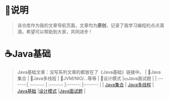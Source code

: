 # :sparkling_heart:说明 #
>该仓库作为我的文章导航页面，文章均为**原创**，记录了我学习编程的点点滴滴，希望可以帮助到大家，共同进步 !
# :coffee:Java基础 #
> Java基础文章：没写系列文章的都放在了《Java基础》链接中。
| :book:Java集合 | :memo:Java多线程 | :ski:JVM/NIO/...等等 | :guitar:设计模式 |:dollar:Java面试题 |
| :------:| :------: | :------: |:------: |:------: |
| [Java集合](src/collection.md) | [Java多线程](src/thread.md) | [Java基础](src/javabasic.md) |[设计模式](src/designmode.md) |[Java面试题](src/interview.md) |
